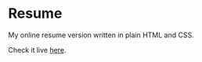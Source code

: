 # Resume

My online resume version written in plain HTML and CSS.

Check it live [here](https://johncol.github.io/resume/).
